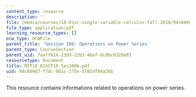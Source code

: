 ```yaml
---
content_type: resource
description: ''
file: /media/courses/18-01sc-single-variable-calculus-fall-2010/94c689d7f7dc061c175e5781df84a26b_MIT18_01SCF10_Ses100b.pdf
file_type: application/pdf
learning_resource_types: []
ocw_type: OCWFile
parent_title: 'Session 100: Operations on Power Series'
parent_type: CourseSection
parent_uid: 7aaff014-23b9-22b3-46af-dcd6c0328e83
resourcetype: Document
title: MIT18_01SCF10_Ses100b.pdf
uid: 94c689d7-f7dc-061c-175e-5781df84a26b
---
```

This resource contains informations related to operations on power series.